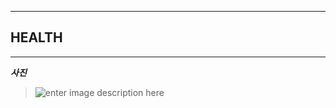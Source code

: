 

***

**HEALTH**
------

***

***사진***
> ![enter image description here](http://cfile206.uf.daum.net/image/1773C4434FA33FC008B609)

